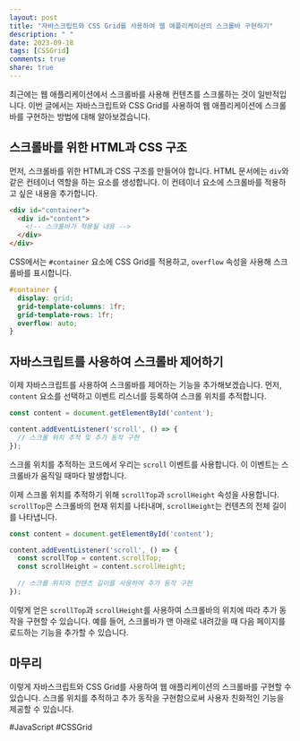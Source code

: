 ```yaml
---
layout: post
title: "자바스크립트와 CSS Grid를 사용하여 웹 애플리케이션의 스크롤바 구현하기"
description: " "
date: 2023-09-18
tags: [CSSGrid]
comments: true
share: true
---
```


최근에는 웹 애플리케이션에서 스크롤바를 사용해 컨텐츠를 스크롤하는 것이 일반적입니다. 이번 글에서는 자바스크립트와 CSS Grid를 사용하여 웹 애플리케이션에 스크롤바를 구현하는 방법에 대해 알아보겠습니다.

## 스크롤바를 위한 HTML과 CSS 구조

먼저, 스크롤바를 위한 HTML과 CSS 구조를 만들어야 합니다. HTML 문서에는 `div`와 같은 컨테이너 역할을 하는 요소를 생성합니다. 이 컨테이너 요소에 스크롤바를 적용하고 싶은 내용을 추가합니다.

```html
<div id="container">
  <div id="content">
    <!-- 스크롤바가 적용될 내용 -->
  </div>
</div>
```

CSS에서는 `#container` 요소에 CSS Grid를 적용하고, `overflow` 속성을 사용해 스크롤바를 표시합니다.

```css
#container {
  display: grid;
  grid-template-columns: 1fr;
  grid-template-rows: 1fr;
  overflow: auto;
}
```

## 자바스크립트를 사용하여 스크롤바 제어하기

이제 자바스크립트를 사용하여 스크롤바를 제어하는 기능을 추가해보겠습니다. 먼저, `content` 요소를 선택하고 이벤트 리스너를 등록하여 스크롤 위치를 추적합니다.

```javascript
const content = document.getElementById('content');

content.addEventListener('scroll', () => {
  // 스크롤 위치 추적 및 추가 동작 구현
});
```

스크롤 위치를 추적하는 코드에서 우리는 `scroll` 이벤트를 사용합니다. 이 이벤트는 스크롤바가 움직일 때마다 발생합니다.

이제 스크롤 위치를 추적하기 위해 `scrollTop`과 `scrollHeight` 속성을 사용합니다. `scrollTop`은 스크롤바의 현재 위치를 나타내며, `scrollHeight`는 컨텐츠의 전체 길이를 나타냅니다.

```javascript
const content = document.getElementById('content');

content.addEventListener('scroll', () => {
  const scrollTop = content.scrollTop;
  const scrollHeight = content.scrollHeight;
  
  // 스크롤 위치와 컨텐츠 길이를 사용하여 추가 동작 구현
});
```

이렇게 얻은 `scrollTop`과 `scrollHeight`를 사용하여 스크롤바의 위치에 따라 추가 동작을 구현할 수 있습니다. 예를 들어, 스크롤바가 맨 아래로 내려갔을 때 다음 페이지를 로드하는 기능을 추가할 수 있습니다.

## 마무리

이렇게 자바스크립트와 CSS Grid를 사용하여 웹 애플리케이션의 스크롤바를 구현할 수 있습니다. 스크롤 위치를 추적하고 추가 동작을 구현함으로써 사용자 친화적인 기능을 제공할 수 있습니다.

#JavaScript #CSSGrid